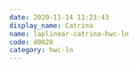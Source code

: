 ```yaml
---
date: 2020-11-14 11:23:43
display_name: Catrina
name: laplinear-catrina-hwc-ln
code: d0020
category: hwc-ln
---
```

